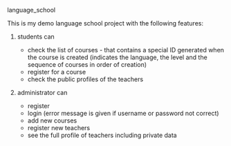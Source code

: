 language_school

This is my demo language school project with the following features:

1. students can
    - check the list of courses - that contains a special ID generated when the course is created (indicates the language, the level and the sequence of courses in order of creation)
    - register for a course 
    - check the public profiles of the teachers

2. administrator can 
    - register 
    - login (error message is given if username or password not correct)
    - add new courses 
    - register new teachers 
    - see the full profile of teachers including private data 
    